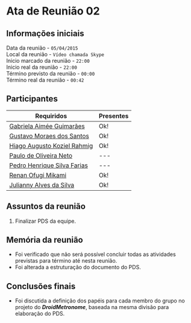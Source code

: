 Ata de Reunião 02
=================

Informações iniciais
--------------------
Data da reunião - `05/04/2015`  
Local da reunião - `Vídeo chamada Skype`  
Inicio marcado da reunião - `22:00`  
Inicio real da reunião - `22:00`  
Término previsto da reunião - `00:00`  
Término real da reunião - `00:42`

Participantes
-------------
Requiridos | Presentes
-----------|----------------
[Gabriela Aimée Guimarães](mailto:gabrielaimeeg@hotmail.com) | Ok!
[Gustavo Moraes dos Santos](mailto:gustavo_moraiss@hotmail.com) | Ok!
[Hiago Augusto Koziel Rahmig](mailto:hiagokoziel100@gmail.com) | Ok!
[Paulo de Oliveira Neto](mailto:pauloesgyn@gmail.com) | ---
[Pedro Henrique Silva Farias](mailto:pedrohenriquedrim@gmail.com) | ---
[Renan Ofugi Mikami](mailto:renangyn2010@hotmail.com) | Ok!
[Julianny Alves da Silva](mailto:julianny.alves@hotmail.com) | Ok!

Assuntos da reunião
-------------------
1. Finalizar PDS da equipe.

Memória da reunião
------------------
* Foi verificado que não será possível concluir todas as atividades previstas para término até nesta reunião.
* Foi alterada a estruturação do documento do PDS.

Conclusões finais
-----------------
* Foi discutida a definição dos papéis para cada membro do grupo no projeto do ***DroidMetronome***, baseada na mesma divisão para elaboração do PDS.
